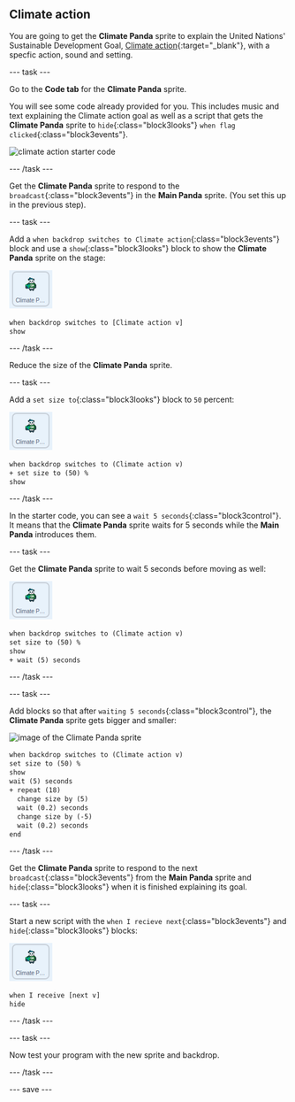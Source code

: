 ## Climate action

You are going to get the **Climate Panda** sprite to explain the United Nations' Sustainable Development Goal, [Climate action](https://www.undp.org/content/undp/en/home/sustainable-development-goals/goal-13-climate-action.html){:target="_blank"}, with a specfic action, sound and setting.

--- task ---

Go to the **Code tab** for the **Climate Panda** sprite.

You will see some code already provided for you. This includes music and text explaining the Climate action goal as well as a script that gets the **Climate Panda** sprite to `hide`{:class="block3looks"} `when flag clicked`{:class="block3events"}.

![climate action starter code](images/climateaction_startercode.png)

--- /task ---

Get the **Climate Panda** sprite to respond to the `broadcast`{:class="block3events"} in the **Main Panda** sprite. (You set this up in the previous step).

--- task ---

Add a `when backdrop switches to Climate action`{:class="block3events"} block and use a `show`{:class="block3looks"} block to show the **Climate Panda** sprite on the stage:

![image of the Climate Panda sprite](images/climatepanda-sprite.png)

```blocks3
when backdrop switches to [Climate action v]
show
```

--- /task ---

Reduce the size of the **Climate Panda** sprite.

--- task ---

Add a `set size to`{:class="block3looks"} block to `50` percent:

![image of the Climate Panda sprite](images/climatepanda-sprite.png)

```blocks3
when backdrop switches to (Climate action v)
+ set size to (50) %
show
```

--- /task ---

In the starter code, you can see a `wait 5 seconds`{:class="block3control"}. It means that the **Climate Panda** sprite waits for 5 seconds while the **Main Panda** introduces them.

--- task ---

Get the **Climate Panda** sprite to wait 5 seconds before moving as well:

![image of the Climate Panda sprite](images/climatepanda-sprite.png)

```blocks3
when backdrop switches to (Climate action v)
set size to (50) %
show
+ wait (5) seconds
```

--- /task ---

--- task ---

Add blocks so that after `waiting 5 seconds`{:class="block3control"}, the **Climate Panda** sprite gets bigger and smaller:

![image of the Climate Panda sprite](images/climatenpanda-sprite.png)

```blocks3
when backdrop switches to (Climate action v)
set size to (50) %
show
wait (5) seconds
+ repeat (18)
  change size by (5)
  wait (0.2) seconds
  change size by (-5)
  wait (0.2) seconds
end
```

--- /task ---

Get the **Climate Panda** sprite to respond to the next `broadcast`{:class="block3events"} from the **Main Panda** sprite and `hide`{:class="block3looks"} when it is finished explaining its goal.

--- task ---

Start a new script with the `when I recieve next`{:class="block3events"} and `hide`{:class="block3looks"} blocks:

![image of the Climate Panda sprite](images/climatepanda-sprite.png)

```blocks3
when I receive [next v]
hide
```

--- /task ---

--- task ---

Now test your program with the new sprite and backdrop.

--- /task ---

--- save ---
